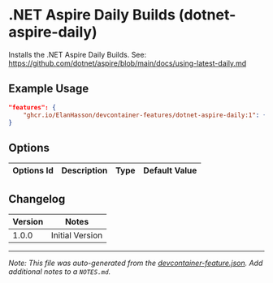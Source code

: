 
# .NET Aspire Daily Builds (dotnet-aspire-daily)

Installs the .NET Aspire Daily Builds. See: https://github.com/dotnet/aspire/blob/main/docs/using-latest-daily.md

## Example Usage

```json
"features": {
    "ghcr.io/ElanHasson/devcontainer-features/dotnet-aspire-daily:1": {}
}
```

## Options

| Options Id | Description | Type | Default Value |
|-----|-----|-----|-----|


## Changelog

| Version | Notes                                                |
| ------- | ---------------------------------------------------- |
| 1.0.0   | Initial Version                                      |



---

_Note: This file was auto-generated from the [devcontainer-feature.json](https://github.com/ElanHasson/devcontainer-features/blob/main/src/dotnet-aspire-daily/devcontainer-feature.json).  Add additional notes to a `NOTES.md`._
